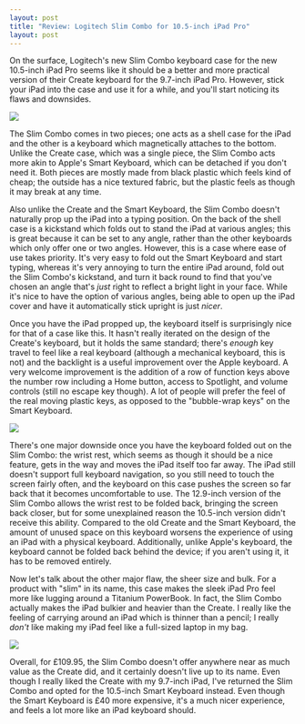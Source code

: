 ```yaml
---
layout: post
title: "Review: Logitech Slim Combo for 10.5-inch iPad Pro"
layout: post
---
```


On the surface, Logitech's new Slim Combo keyboard case for the new 10.5-inch iPad Pro seems like it should be a better and more practical version of their Create keyboard for the 9.7-inch iPad Pro. However, stick your iPad into the case and use it for a while, and you'll start noticing its flaws and downsides.

<!-- more -->

![][productshot]

The Slim Combo comes in two pieces; one acts as a shell case for the iPad and the other is a keyboard which magnetically attaches to the bottom. Unlike the Create case, which was a single piece, the Slim Combo acts more akin to Apple's Smart Keyboard, which can be detached if you don't need it. Both pieces are mostly made from black plastic which feels kind of cheap; the outside has a nice textured fabric, but the plastic feels as though it may break at any time.

Also unlike the Create and the Smart Keyboard, the Slim Combo doesn't naturally prop up the iPad into a typing position. On the back of the shell case is a kickstand which folds out to stand the iPad at various angles; this is great because it can be set to any angle, rather than the other keyboards which only offer one or two angles. However, this is a case where ease of use takes priority. It's very easy to fold out the Smart Keyboard and start typing, whereas it's very annoying to turn the entire iPad around, fold out the Slim Combo's kickstand, and turn it back round to find that you've chosen an angle that's _just_ right to reflect a bright light in your face. While it's nice to have the option of various angles, being able to open up the iPad cover and have it automatically stick upright is just _nicer_.

Once you have the iPad propped up, the keyboard itself is surprisingly nice for that of a case like this. It hasn't really iterated on the design of the Create's keyboard, but it holds the same standard; there's _enough_ key travel to feel like a real keyboard (although a mechanical keyboard, this is not) and the backlight is a useful improvement over the Apple keyboard. A very welcome improvement is the addition of a row of function keys above the number row including a Home button, access to Spotlight, and volume controls (still no escape key though). A lot of people will prefer the feel of the real moving plastic keys, as opposed to the "bubble-wrap keys" on the Smart Keyboard.

![][keyboard]

There's one major downside once you have the keyboard folded out on the Slim Combo: the wrist rest, which seems as though it should be a nice feature, gets in the way and moves the iPad itself too far away. The iPad still doesn't support full keyboard navigation, so you still need to touch the screen fairly often, and the keyboard on this case pushes the screen so far back that it becomes uncomfortable to use. The 12.9-inch version of the Slim Combo allows the wrist rest to be folded back, bringing the screen back closer, but for some unexplained reason the 10.5-inch version didn't receive this ability. Compared to the old Create and the Smart Keyboard, the amount of unused space on this keyboard worsens the experience of using an iPad with a physical keyboard. Additionally, unlike Apple's keyboard, the keyboard cannot be folded back behind the device; if you aren't using it, it has to be removed entirely.

Now let's talk about the other major flaw, the sheer size and bulk. For a product with "slim" in its name, this case makes the sleek iPad Pro feel more like lugging around a Titanium PowerBook. In fact, the Slim Combo actually makes the iPad bulkier and heavier than the Create. I really like the feeling of carrying around an iPad which is thinner than a pencil; I really _don't_ like making my iPad feel like a full-sized laptop in my bag.

![][thickness]

Overall, for £109.95, the Slim Combo doesn't offer anywhere near as much value as the Create did, and it certainly doesn't live up to its name. Even though I really liked the Create with my 9.7-inch iPad, I've returned the Slim Combo and opted for the 10.5-inch Smart Keyboard instead. Even though the Smart Keyboard is £40 more expensive, it's a much nicer experience, and feels a lot more like an iPad keyboard should.

[productshot]: /images/2017/06/20/slim-combo-product-shot.jpg
[thickness]: /images/2017/06/20/slim-combo-thickness-comparison.jpg
[keyboard]: /images/2017/06/20/slim-combo-keyboard-comparison.jpg
